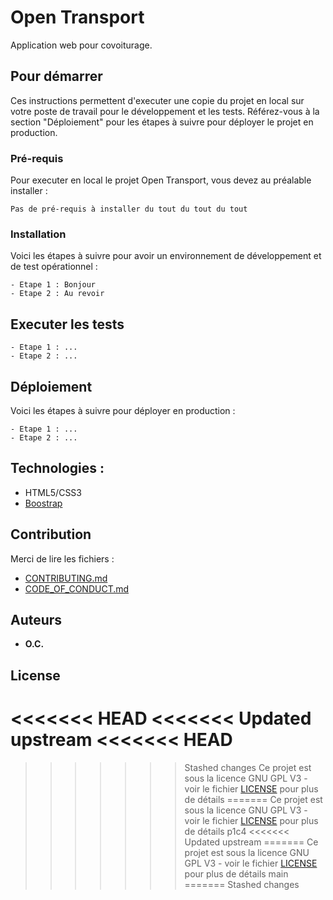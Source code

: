 # Open Transport

Application web pour covoiturage. 

## Pour démarrer

Ces instructions permettent d'executer une copie du projet en local sur votre poste de travail pour le développement et les tests. Référez-vous à la section "Déploiement" pour les étapes à suivre pour déployer le projet en production.

### Pré-requis

Pour executer en local le projet Open Transport, vous devez au préalable installer :

```
Pas de pré-requis à installer du tout du tout du tout

```

### Installation

Voici les étapes à suivre pour avoir un environnement de développement et de test opérationnel :


```
- Etape 1 : Bonjour  
- Etape 2 : Au revoir
```



## Executer les tests

```
- Etape 1 : ...  
- Etape 2 : ...
```


## Déploiement

Voici les étapes à suivre pour déployer en production :

```
- Etape 1 : ...  
- Etape 2 : ...
```

## Technologies :

* HTML5/CSS3
* [Boostrap](https://getbootstrap.com/)

## Contribution

Merci de lire les fichiers :
* [CONTRIBUTING.md](https://github.com/OpenClassrooms-Student-Center/7688581-Expert-Git-GitHub/blob/main/CONTRIBUTING.md)
* [CODE_OF_CONDUCT.md](https://github.com/OpenClassrooms-Student-Center/7688581-Expert-Git-GitHub/blob/main/CONTRIBUTING.md) 

## Auteurs

* **O.C.**

## License

<<<<<<< HEAD
<<<<<<< Updated upstream
<<<<<<< HEAD
=======
>>>>>>> Stashed changes
Ce projet est sous la licence GNU GPL V3 - voir le fichier [LICENSE](LICENSE) pour plus de détails
=======
Ce projet est sous la licence GNU GPL V3 - voir le fichier [LICENSE](https://github.com/OpenClassrooms-Student-Center/7688581-Expert-Git-GitHub/blob/main/LICENSE) pour plus de détails
>>>>>>> p1c4
<<<<<<< Updated upstream
=======
Ce projet est sous la licence GNU GPL V3 - voir le fichier [LICENSE](https://github.com/OpenClassrooms-Student-Center/7688581-Expert-Git-GitHub/blob/main/LICENSE) pour plus de détails
>>>>>>> main
=======
>>>>>>> Stashed changes
